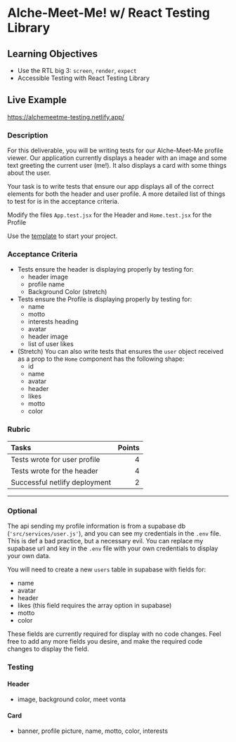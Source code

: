 # Alche-Meet-Me! w/ React Testing Library

## Learning Objectives

- Use the RTL big 3: `screen`, `render`, `expect`
- Accessible Testing with React Testing Library

## Live Example

https://alchemeetme-testing.netlify.app/

### Description

For this deliverable, you will be writing tests for our Alche-Meet-Me profile viewer. Our application currently displays a header with an image and some text greeting the current user (me!). It also displays a card with some things about the user.

Your task is to write tests that ensure our app displays all of the correct elements for both the header and user profile. A more detailed list of things to test for is in the acceptance criteria.

Modify the files `App.test.jsx` for the Header and `Home.test.jsx` for the Profile

Use the [template](https://github.com/alchemycodelab/adv-react-alchemeetme-testing) to start your project.

### Acceptance Criteria

- Tests ensure the header is displaying properly by testing for:
  - header image
  - profile name
  - Background Color (stretch)
- Tests ensure the Profile is displaying properly by testing for:
  - name
  - motto
  - interests heading
  - avatar
  - header image
  - list of user likes
- (Stretch) You can also write tests that ensures the `user` object received as a prop to the `Home` component has the following shape:
  - id
  - name
  - avatar
  - header
  - likes
  - motto
  - color

### Rubric

| Tasks                         | Points |
| :---------------------------- | -----: |
| Tests wrote for user profile  |      4 |
| Tests wrote for the header    |      4 |
| Successful netlify deployment |      2 |

---

### Optional

The api sending my profile information is from a supabase db (`'src/services/user.js'`), and you can see my credentials in the `.env` file. This is def a bad practice, but a necessary evil. You can replace my supabase url and key in the `.env` file with your own credentials to display your own data.

You will need to create a new `users` table in supabase with fields for:

- name
- avatar
- header
- likes (this field requires the array option in supabase)
- motto
- color

These fields are currently required for display with no code changes. Feel free to add any more fields you desire, and make the required code changes to display the field.

### Testing

#### Header

- image, background color, meet vonta

#### Card

- banner, profile picture, name, motto, color, interests
